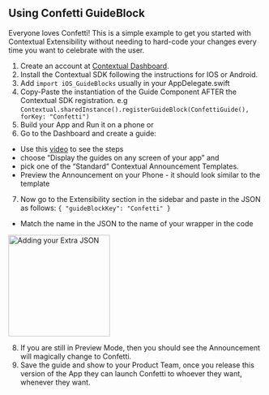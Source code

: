 

## Using Confetti GuideBlock

Everyone loves Confetti! This is a simple example to get you started with Contextual Extensibility without needing to hard-code your changes every time you want to celebrate with the user.

1. Create an account at [Contextual Dashboard](https://dashboard.contextu.al/ "Contextual Dashboard").
2. Install the Contextual SDK following the instructions for IOS or Android.
3. Add `import iOS_GuideBlocks` usually in your AppDelegate.swift
4. Copy-Paste the instantiation of the Guide Component AFTER the Contextual SDK registration. e.g `Contextual.sharedInstance().registerGuideBlock(ConfettiGuide(), forKey: "Confetti")`
5. Build your App and Run it on a phone or 
6. Go to the Dashboard and create a guide:
 * Use this [video]( https://vimeo.com/863886653#t=0m58s "Another Guide Creation How-to") to see the steps
 * choose “Display the guides on any screen of your app” and 
 * pick one of the “Standard” Contextual Announcement Templates.
 * Preview the Announcement on your Phone - it should look similar to the template
7. Now go to the Extensibility section in the sidebar and paste in the JSON as follows:
`
{
  "guideBlockKey": "Confetti"
}
`
 * Match the name in the JSON to the name of your wrapper in the code

 <img src="https://raw.githubusercontent.com/GuideBlocks-org/iOS-GuideBlocks/main/Sources/iOS-GuideBlocks/Confetti/confetti-guideblock.png" alt="Adding your Extra JSON" width="200"/>

8. If you are still in Preview Mode, then you should see the Announcement will magically change to Confetti.
9. Save the guide and show to your Product Team, once you release this version of the App they can launch Confetti to whoever they want, whenever they want.

